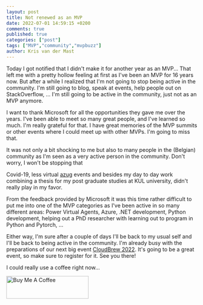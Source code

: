 ```yaml
---
layout: post
title: Not renewed as an MVP
date: 2022-07-01 14:59:15 +0200
comments: true
published: true
categories: ["post"]
tags: ["MVP","community","mvpbuzz"]
author: Kris van der Mast
---
```

Today I got notified that I didn't make it for another year as an MVP... That left me with a pretty hollow feeling at first as I've been an MVP for 16 years now. But after a while I realized that I'm not going to stop being active in the community. I'm still going to blog, speak at events, help people out on StackOverflow, ... I'm still going to be active in the community, just not as an MVP anymore.  

I want to thank Microsoft for all the opportunities they gave me over the years. I've been able to meet so many great people, and I've learned so much. I'm really grateful for that. I have great memories of the MVP summits or other events where I could meet up with other MVPs. I'm going to miss that.  

It was not only a bit shocking to me but also to many people in the (Belgian) community as I'm seen as a very active person in the community. Don't worry, I won't be stopping that

Covid-19, less virtual [azug](https://www.azug.be/) events and besides my day to day work combining a thesis for my post graduate studies at KUL university, didn't really play in my favor.

From the feedback provided by Microsoft it was this time rather difficult to put me into one of the MVP categories as I've been active in so many different areas: Power Virtual Agents, Azure, .NET development, Python development, helping out a PhD researcher with learning out to program in Python and Pytorch, ...

Either way, I'm sure after a couple of days I'll be back to my usual self and I'll be back to being active in the community. I'm already busy with the preparations of our next big event [CloudBrew 2022](https://www.cloudbrew.be/2022/). It's going to be a great event, so make sure to register for it. See you there!

I could really use a coffee right now...

<a href="https://www.buymeacoffee.com/KrisvanderMast" target="_blank"><img src="https://cdn.buymeacoffee.com/buttons/v2/default-yellow.png" alt="Buy Me A Coffee" style="height: 60px !important;width: 217px !important;" ></a>
